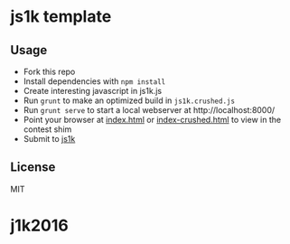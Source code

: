js1k template
=============

Usage
-----
 * Fork this repo
 * Install dependencies with `npm install`
 * Create interesting javascript in js1k.js
 * Run `grunt` to make an optimized build in `js1k.crushed.js`
 * Run `grunt serve` to start a local webserver at http://localhost:8000/
 * Point your browser at [index.html](http://localhost:8000/index.html) or [index-crushed.html](http://localhost:8000/index-crushed.html) to view in the contest shim
 * Submit to [js1k](http://js1k.com/)

License
-------
MIT
# j1k2016
